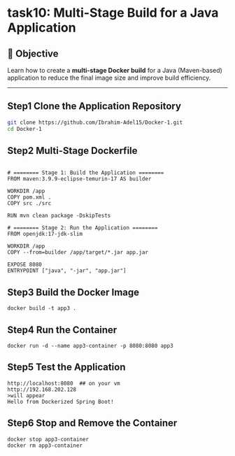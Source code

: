 # task10: Multi-Stage Build for a Java Application

## 🎯 Objective
Learn how to create a **multi-stage Docker build** for a Java (Maven-based) application to reduce the final image size and improve build efficiency.

---

## Step1 Clone the Application Repository
```bash
git clone https://github.com/Ibrahim-Adel15/Docker-1.git
cd Docker-1
```

## Step2 Multi-Stage Dockerfile 

```

# ======== Stage 1: Build the Application ========
FROM maven:3.9.9-eclipse-temurin-17 AS builder

WORKDIR /app
COPY pom.xml .
COPY src ./src

RUN mvn clean package -DskipTests

# ======== Stage 2: Run the Application ========
FROM openjdk:17-jdk-slim

WORKDIR /app
COPY --from=builder /app/target/*.jar app.jar

EXPOSE 8080
ENTRYPOINT ["java", "-jar", "app.jar"]
```

## Step3 Build the Docker Image
```
docker build -t app3 .
```

## Step4 Run the Container
```
docker run -d --name app3-container -p 8080:8080 app3
```

## Step5 Test the Application

```
http://localhost:8080  ## on your vm
http://192.168.202.128
>will appear
Hello from Dockerized Spring Boot!
```

## Step6 Stop and Remove the Container
```
docker stop app3-container
docker rm app3-container
```

      





